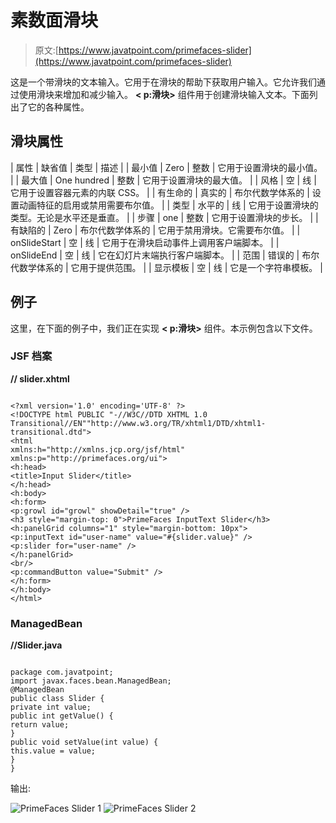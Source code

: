 # 素数面滑块

> 原文:[https://www.javatpoint.com/primefaces-slider](https://www.javatpoint.com/primefaces-slider)

这是一个带滑块的文本输入。它用于在滑块的帮助下获取用户输入。它允许我们通过使用滑块来增加和减少输入。 **< p:滑块>** 组件用于创建滑块输入文本。下面列出了它的各种属性。

## 滑块属性

| 属性 | 缺省值 | 类型 | 描述 |
| 最小值 | Zero | 整数 | 它用于设置滑块的最小值。 |
| 最大值 | One hundred | 整数 | 它用于设置滑块的最大值。 |
| 风格 | 空 | 线 | 它用于设置容器元素的内联 CSS。 |
| 有生命的 | 真实的 | 布尔代数学体系的 | 设置动画特征的启用或禁用需要布尔值。 |
| 类型 | 水平的 | 线 | 它用于设置滑块的类型。无论是水平还是垂直。 |
| 步骤 | one | 整数 | 它用于设置滑块的步长。 |
| 有缺陷的 | Zero | 布尔代数学体系的 | 它用于禁用滑块。它需要布尔值。 |
| onSlideStart | 空 | 线 | 它用于在滑块启动事件上调用客户端脚本。 |
| onSlideEnd | 空 | 线 | 它在幻灯片末端执行客户端脚本。 |
| 范围 | 错误的 | 布尔代数学体系的 | 它用于提供范围。 |
| 显示模板 | 空 | 线 | 它是一个字符串模板。 |

## 例子

这里，在下面的例子中，我们正在实现 **< p:滑块>** 组件。本示例包含以下文件。

### JSF 档案

**// slider.xhtml**

```

<?xml version='1.0' encoding='UTF-8' ?>
<!DOCTYPE html PUBLIC "-//W3C//DTD XHTML 1.0 Transitional//EN""http://www.w3.org/TR/xhtml1/DTD/xhtml1-transitional.dtd">
<html 
xmlns:h="http://xmlns.jcp.org/jsf/html"
xmlns:p="http://primefaces.org/ui">
<h:head>
<title>Input Slider</title>
</h:head>
<h:body>
<h:form>
<p:growl id="growl" showDetail="true" />
<h3 style="margin-top: 0">PrimeFaces InputText Slider</h3>
<h:panelGrid columns="1" style="margin-bottom: 10px">
<p:inputText id="user-name" value="#{slider.value}" />
<p:slider for="user-name" />
</h:panelGrid>
<br/>
<p:commandButton value="Submit" />
</h:form>
</h:body>
</html>

```

### ManagedBean

**//Slider.java**

```

package com.javatpoint;
import javax.faces.bean.ManagedBean;
@ManagedBean
public class Slider {
private int value;
public int getValue() {
return value;
}
public void setValue(int value) {
this.value = value;
}
}

```

输出:

![PrimeFaces Slider 1](../Images/d4f12836ad152c174289bc8a64d1a5b7.png)
![PrimeFaces Slider 2](../Images/4e7e03b27bcd78d03c3895ebc350c8f1.png)